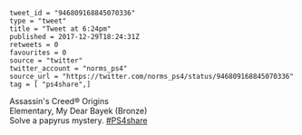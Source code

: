 ```
tweet_id = "946809168845070336"
type = "tweet"
title = "Tweet at 6:24pm"
published = 2017-12-29T18:24:31Z
retweets = 0
favourites = 0
source = "twitter"
twitter_account = "norms_ps4"
source_url = "https://twitter.com/norms_ps4/status/946809168845070336"
tag = [ "ps4share",]
```

Assassin's Creed® Origins  
Elementary, My Dear Bayek (Bronze)  
Solve a papyrus mystery. [#PS4share](/tags/ps4share/)

<p class='image'><img src='http://mnf.m17s.net/2017/12/29/DSO96aGX4AEyBbg.jpg' alt=''></p>

<p class='image'><img src='http://mnf.m17s.net/2017/12/29/DSO962AWAAEcTp7.png' alt=''></p>


